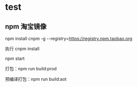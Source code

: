 # test

## npm 淘宝镜像
npm install cnpm -g --registry=https://registry.npm.taobao.org

执行 cnpm install

 npm start
 
 打包：npm run build:prod 
 
 预编译打包：npm run build:aot

